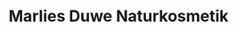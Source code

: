 ---
title: "Marlies Duwe Naturkosmetik"
url: /lippstadt/marlies-duwe-naturkosmetik/
shop: Kosmetik
---